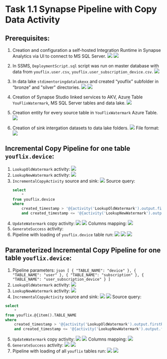 # Task 1.1 Synapse Pipeline with Copy Data Activity

## Prerequisites:

1. Creation and configuration a self-hosted Integration Runtime in Synapse Analytics via UI to connect to MS SQL
   Server.
   ![](./screenshots/ir-local-setup.png)
   ![](./screenshots/ir-gui-on-azure.png)
2. In SSMS, `DeploymentScript.sql` script was run on master database with data from `youflix.user.csv`,
   `youflix.user_subscription_device.csv`.
   ![](./screenshots/ssms-database-setup.png)

3. In data lake `stdimentoringdatalakexx` and created “youflix” subfolder in “bronze” and "silver" directories.
   ![](./screenshots/bronze-folder.png)
   ![](./screenshots/silver-folder.png)

4. Creation of Synapse Studio linked services to AKV, Azure Table `YouFlixWatermark`, MS SQL Server tables and data
   lake.
   ![](./screenshots/linked-services-created.png)

5. Creation entity for every source table in `YouFlixWatermark` Azure Table.
   ![](./screenshots/watermark_table_entities.png)

6. Creation of sink intergation datasets to data lake folders.
   ![](./screenshots/integration-datasets.png)
   File format:
   ![](./screenshots/sink-file-format.png)

## Incremental Copy Pipeline for one table `youflix.device`:

1. `LookupOldWatermark` activity:
   ![](./screenshots/lookup-old-watermark.png)
2. `LookupNewWatermark` activity:
   ![](./screenshots/lookup-new-watermark.png)
3. `IncrementalCopyActivity` source and sink:
   ![](./screenshots/copy-source.png)
   Source query:
   ```sql
   select 
       * 
   from youflix.device 
   where 
       created_timestamp > '@{activity('LookupOldWatermark').output.firstRow.Watermark}' 
       and created_timestamp <= '@{activity('LookupNewWatermark').output.firstRow.NewWatermarkvalue}'
   ```
4. `UpdateWatermark` copy activity:
   ![](./screenshots/update-watermark-sink.png)
   ![](./screenshots/update-watermark-source.png)
   Columns mapping:
   ![](./screenshots/update-watermark-mapping.png)
5. `GenerateSuccess` activity:
6. Pipeline with loading of `youflix.device` table run:
   ![](./screenshots/pipeline-run.png)
   ![](./screenshots/watermark-device-updated.png)
   ![](./screenshots/data-added-to-device.png)

## Parameterized Incremental Copy Pipeline for one table `youflix.device`:

1. Pipeline parameters:
   `json
   [
       {
           "TABLE_NAME": "device"
       },
       {
           "TABLE_NAME": "user"
       },
       {
           "TABLE_NAME": "subscription"
       },
       {
           "TABLE_NAME": "user_subscription_device"
       }
   ]`
2. `LookupOldWatermark` activity:
   ![](./screenshots/lookup-old-watermark-foreach.png)
3. `LookupNewWatermark` activity:
   ![](./screenshots/lookup-new-watermark-foreach.png)
4. `IncrementalCopyActivity` source and sink:
   ![](./screenshots/copy-data-foreach-source.png)
   ![](./screenshots/copy-data-foreach-sink.png)
   Source query:
```sql
select 
    * 
from youflix.@{item().TABLE_NAME
where 
    created_timestamp > '@{activity('LookupOldWatermark').output.firstRow.Watermark}' 
    and created_timestamp <= '@{activity('LookupNewWatermark').output.firstRow.NewWatermarkvalue}'
```

5. `UpdateWatermark` copy activity:
   ![](./screenshots/update-watermark-source.png)
   ![](./screenshots/update-watermark-sink-foreach.png)
   Columns mapping:
   ![](./screenshots/update-watermark-mapping-foreach.png)
6. `GenerateSuccess` activity:
   ![](./screenshots/generate-success-foreach-sink.png)
   ![](./screenshots/generate-success-foreach-source.png)
7. Pipeline with loading of all `youflix` tables run:
   ![](./screenshots/foreach-success.png)
   ![](./screenshots/success-foreach-files.png)
